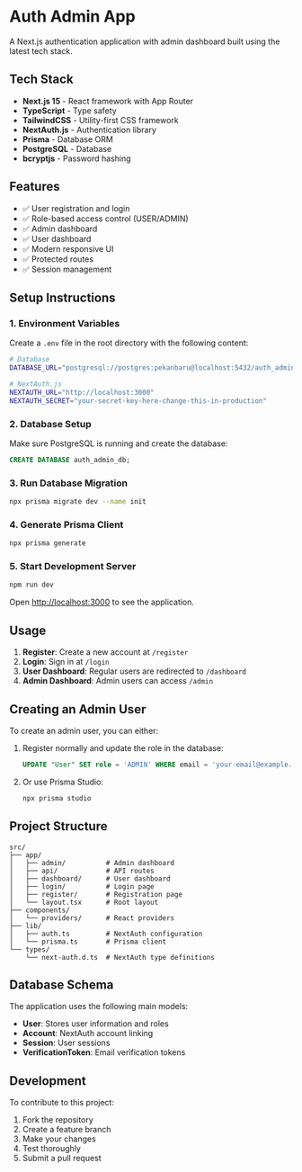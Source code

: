 # Auth Admin App

A Next.js authentication application with admin dashboard built using the latest tech stack.

## Tech Stack

- **Next.js 15** - React framework with App Router
- **TypeScript** - Type safety
- **TailwindCSS** - Utility-first CSS framework
- **NextAuth.js** - Authentication library
- **Prisma** - Database ORM
- **PostgreSQL** - Database
- **bcryptjs** - Password hashing

## Features

- ✅ User registration and login
- ✅ Role-based access control (USER/ADMIN)
- ✅ Admin dashboard
- ✅ User dashboard
- ✅ Modern responsive UI
- ✅ Protected routes
- ✅ Session management

## Setup Instructions

### 1. Environment Variables

Create a `.env` file in the root directory with the following content:

```bash
# Database
DATABASE_URL="postgresql://postgres:pekanbaru@localhost:5432/auth_admin_db?schema=public"

# NextAuth.js
NEXTAUTH_URL="http://localhost:3000"
NEXTAUTH_SECRET="your-secret-key-here-change-this-in-production"
```

### 2. Database Setup

Make sure PostgreSQL is running and create the database:

```sql
CREATE DATABASE auth_admin_db;
```

### 3. Run Database Migration

```bash
npx prisma migrate dev --name init
```

### 4. Generate Prisma Client

```bash
npx prisma generate
```

### 5. Start Development Server

```bash
npm run dev
```

Open [http://localhost:3000](http://localhost:3000) to see the application.

## Usage

1. **Register**: Create a new account at `/register`
2. **Login**: Sign in at `/login`
3. **User Dashboard**: Regular users are redirected to `/dashboard`
4. **Admin Dashboard**: Admin users can access `/admin`

## Creating an Admin User

To create an admin user, you can either:

1. Register normally and update the role in the database:
   ```sql
   UPDATE "User" SET role = 'ADMIN' WHERE email = 'your-email@example.com';
   ```

2. Or use Prisma Studio:
   ```bash
   npx prisma studio
   ```

## Project Structure

```
src/
├── app/
│   ├── admin/          # Admin dashboard
│   ├── api/            # API routes
│   ├── dashboard/      # User dashboard
│   ├── login/          # Login page
│   ├── register/       # Registration page
│   └── layout.tsx      # Root layout
├── components/
│   └── providers/      # React providers
├── lib/
│   ├── auth.ts         # NextAuth configuration
│   └── prisma.ts       # Prisma client
└── types/
    └── next-auth.d.ts  # NextAuth type definitions
```

## Database Schema

The application uses the following main models:

- **User**: Stores user information and roles
- **Account**: NextAuth account linking
- **Session**: User sessions
- **VerificationToken**: Email verification tokens

## Development

To contribute to this project:

1. Fork the repository
2. Create a feature branch
3. Make your changes
4. Test thoroughly
5. Submit a pull request
